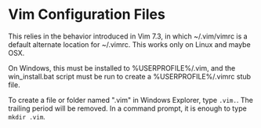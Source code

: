 Vim Configuration Files
=======================

This relies in the behavior introduced in Vim 7.3, in which ~/.vim/vimrc is 
a default alternate location for ~/.vimrc. This works only on Linux and maybe 
OSX.

On Windows, this must be installed to %USERPROFILE%/.vim, and the 
win\_install.bat script must be run to create a %USERPROFILE%/.vimrc stub file.

To create a file or folder named ".vim" in Windows Explorer, type `.vim.`. The 
trailing period will be removed. In a command prompt, it is enough to type 
`mkdir .vim`.
